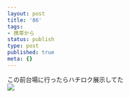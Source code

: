 ```yaml
---
layout: post
title: '86'
tags:
- 携帯から
status: publish
type: post
published: true
meta: {}
---
```

<div class="caption">この前台場に行ったらハチロク展示してた
</div>
<div class="photo"><img src="http://wo.skr.jp/images/uploads/blog-photo-1131431108.37-0.jpg" /></div>
